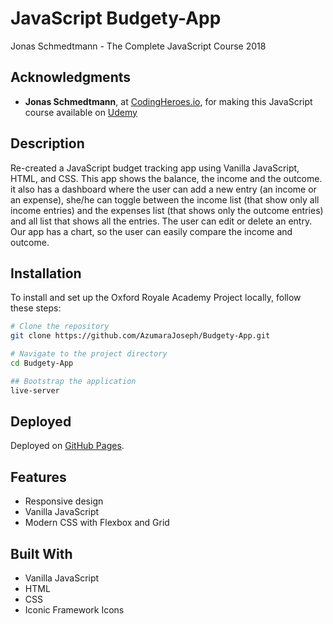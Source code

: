 # JavaScript Budgety-App
Jonas Schmedtmann - The Complete JavaScript Course 2018

## Acknowledgments
- **Jonas Schmedtmann**, at [CodingHeroes.io](http://codingheroes.io/index.html), for making this JavaScript course available on [Udemy](https://www.udemy.com/the-complete-javascript-course)

## Description
Re-created a JavaScript budget tracking app using Vanilla JavaScript, HTML, and CSS.
This app shows the balance, the income and the outcome. it also has a dashboard where the user can add a new entry (an income or an expense), she/he can toggle between the income list (that show only all income entries) and the expenses list (that shows only the outcome entries) and all list that shows all the entries. The user can edit or delete an entry. Our app has a chart, so the user can easily compare the income and outcome.

## Installation
To install and set up the Oxford Royale Academy Project locally, follow these steps:

```bash
# Clone the repository
git clone https://github.com/AzumaraJoseph/Budgety-App.git

# Navigate to the project directory
cd Budgety-App

## Bootstrap the application
live-server
```

## Deployed

Deployed on [GitHub Pages](https://AzumaraJoseph.github.io/Budgety-App).

## Features
- Responsive design
- Vanilla JavaScript
- Modern CSS with Flexbox and Grid

## Built With
- Vanilla JavaScript
- HTML
- CSS
- Iconic Framework Icons
